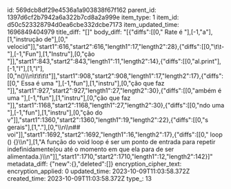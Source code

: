 id: 569dcb8df29e4536a1a903838f67f162
parent_id: 1397d6cf2b7942a6a322b7cd8a2a999e
item_type: 1
item_id: d50c523328794d0ea6cbe332dcbe7173
item_updated_time: 1696849404979
title_diff: "[]"
body_diff: "[{\"diffs\":[[0,\" Rate é \"],[-1,\"a\"],[1,\"instrução de\"],[0,\" velocid\"]],\"start1\":616,\"start2\":616,\"length1\":17,\"length2\":28},{\"diffs\":[[0,\"\\t\\t- \"],[-1,\"Fun\"],[1,\"Instru\"],[0,\"ção \"]],\"start1\":843,\"start2\":843,\"length1\":11,\"length2\":14},{\"diffs\":[[0,\"al.print\"],[-1,\"I\"],[1,\"l\"],[0,\"n()\\\n\\t\\t\\t\\t\"]],\"start1\":908,\"start2\":908,\"length1\":17,\"length2\":17},{\"diffs\":[[0,\" Essa é uma \"],[-1,\"fun\"],[1,\"instru\"],[0,\"ção que faz \"]],\"start1\":927,\"start2\":927,\"length1\":27,\"length2\":30},{\"diffs\":[[0,\"ambém é uma \"],[-1,\"fun\"],[1,\"instru\"],[0,\"ção que faz \"]],\"start1\":1168,\"start2\":1168,\"length1\":27,\"length2\":30},{\"diffs\":[[0,\"ndo uma \"],[-1,\"fun\"],[1,\"instru\"],[0,\"ção do v\"]],\"start1\":1360,\"start2\":1360,\"length1\":19,\"length2\":22},{\"diffs\":[[0,\"s gerais\"],[1,\".\"],[0,\"\\\n\\\n## voi\"]],\"start1\":1692,\"start2\":1692,\"length1\":16,\"length2\":17},{\"diffs\":[[0,\" loop () {}\\\n\"],[1,\"A função do void loop é ser um ponto de entrada para repetir indefinidamente(ou até o momento em que ela para de ser alimentada.)\\\n\"]],\"start1\":1710,\"start2\":1710,\"length1\":12,\"length2\":142}]"
metadata_diff: {"new":{},"deleted":[]}
encryption_cipher_text: 
encryption_applied: 0
updated_time: 2023-10-09T11:03:58.372Z
created_time: 2023-10-09T11:03:58.372Z
type_: 13
